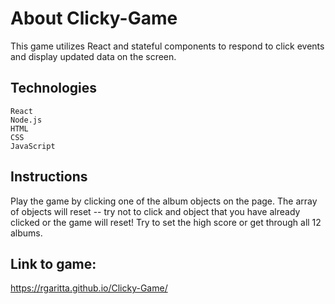 # About Clicky-Game

This game utilizes React and stateful components to respond to click events and display updated data on the screen.

## Technologies

    React
    Node.js
    HTML
    CSS
    JavaScript
    
## Instructions

Play the game by clicking one of the album objects on the page. The array of objects will reset -- try not to click and object that you have already clicked or the game will reset! Try to set the high score or get through all 12 albums.

## Link to game:

https://rgaritta.github.io/Clicky-Game/


